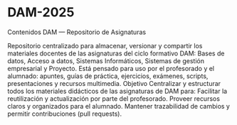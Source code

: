 # DAM-2025
Contenidos DAM — Repositorio de Asignaturas

Repositorio centralizado para almacenar, versionar y compartir los materiales docentes de las asignaturas del ciclo formativo DAM: Bases de datos, Acceso a datos, Sistemas Informáticos, Sistemas de gestión empresarial y Proyecto. Está pensado para uso por el profesorado y el alumnado: apuntes, guías de práctica, ejercicios, exámenes, scripts, presentaciones y recursos multimedia.
Objetivo
Centralizar y estructurar todos los materiales didácticos de las asignaturas de DAM para:
Facilitar la reutilización y actualización por parte del profesorado.
Proveer recursos claros y organizados para el alumnado.
Mantener trazabilidad de cambios y permitir contribuciones (pull requests).
